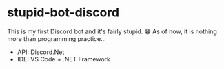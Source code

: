 # stupid-bot-discord
This is my first Discord bot and it's fairly stupid. 😁
As of now, it is nothing more than programming practice...

- API: Discord.Net
- IDE: VS Code + .NET Framework
